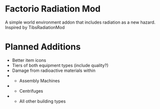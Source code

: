 # Factorio Radiation Mod

A simple world environment addon that includes radiation as a new hazard.
Inspired by TibsRadiationMod


# Planned Additions
- Better item icons
- Tiers of both equipment types (include quality?)
- Damage from radioactive materials within
- - Assembly Machines
- - Centrifuges
- - All other building types
